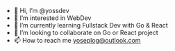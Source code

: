 - 👋 Hi, I’m @yossdev
- 👀 I’m interested in WebDev
- 🌱 I’m currently learning Fullstack Dev with Go & React 
- 💞️ I’m looking to collaborate on Go or React project
- 📫 How to reach me yoseplog@outlook.com

<!---
yossdev/yossdev is a ✨ special ✨ repository because its `README.md` (this file) appears on your GitHub profile.
You can click the Preview link to take a look at your changes.
--->
